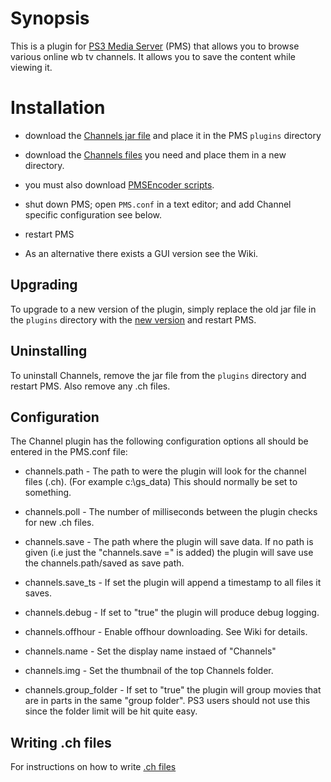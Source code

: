 # Synopsis <a name="Synopsis"></a>

This is a plugin for [PS3 Media Server](http://code.google.com/p/ps3mediaserver/) (PMS) that allows you to browse
various online wb tv channels. It allows you to save the content while viewing it.

# Installation <a name="Install"></a>

* download the [Channels jar file](https://github.com/downloads/SharkHunter/Channel/tv_plug_120.jar) and place it in the PMS `plugins` directory
* download the [Channels files](https://github.com/SharkHunter/Channel/tree/master/channels) you need and place them in a new directory.
* you must also download [PMSEncoder scripts](https://github.com/SharkHunter/Channel/tree/master/scripts). 
* shut down PMS; open `PMS.conf` in a text editor; and add Channel specific configuration see below. 
* restart PMS

* As an alternative there exists a GUI version see the Wiki.

## Upgrading <a name="Upgrade"></a>

To upgrade to a new version of the plugin, simply replace the old jar file in the `plugins` directory with the [new version](https://github.com/downloads/SharkHunter/Channel/tv_plug_120.jar) and restart PMS.

## Uninstalling <a name="Uninstall"></a>

To uninstall Channels, remove the jar file from the `plugins` directory and restart PMS. Also remove any 
.ch files.

## Configuration <a name="Configuration"></a>

The Channel plugin has the following configuration options all should be entered in the PMS.conf file:

* channels.path - The path to were the plugin will look for the channel files (.ch). (For example c:\\gs_data)
  This should normally be set to something.

* channels.poll - The number of milliseconds between the plugin checks for new .ch files.

* channels.save - The path where the plugin will save data. If no path is given (i.e just the "channels.save ="
  is added) the plugin will save use the channels.path/saved as save path. 

* channels.save_ts - If set the plugin will append a timestamp to all files it saves.

* channels.debug - If set to "true" the plugin will produce debug logging.

* channels.offhour - Enable offhour downloading. See Wiki for details.

* channels.name - Set the display name instaed of "Channels"

* channels.img - Set the thumbnail of the top Channels folder. 

* channels.group_folder - If set to "true" the plugin will group movies that are in parts in the same
  "group folder". PS3 users should not use this since the folder limit will be hit quite easy. 

## Writing .ch files <a name="Write .ch files"></a>
For instructions on how to write [.ch files](https://github.com/SharkHunter/Channel/blob/master/README)
